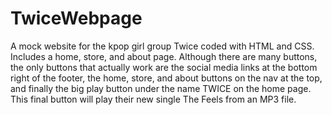 # TwiceWebpage
A mock website for the kpop girl group Twice coded with HTML and CSS. Includes a home, store, and about page. Although there are many buttons, the only buttons that actually work are the social media links at the bottom right of the footer, the home, store, and about buttons on the nav at the top, and finally the big play button under the name TWICE on the home page. This final button will play their new single The Feels from an MP3 file.

